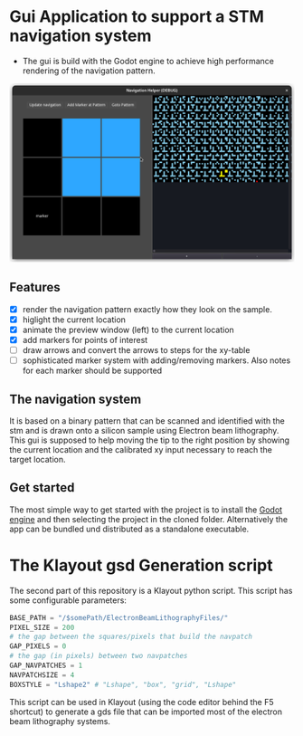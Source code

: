 # Gui Application to support a STM navigation system
 - The gui is build with the Godot engine to achieve high performance rendering of the navigation pattern.

![](./screenshots/3x3Ui_version0_0.png)

## Features
 - [x] render the navigation pattern exactly how they look on the sample.
 - [x] higlight the current location
 - [x] animate the preview window (left) to the current location
 - [x] add markers for points of interest
 - [ ] draw arrows and convert the arrows to steps for the xy-table
 - [ ] sophisticated marker system with adding/removing markers. Also notes for each marker should be supported

## The navigation system
It is based on a binary pattern that can be scanned and identified with the stm and is drawn onto a silicon sample using Electron beam lithography. \
This gui is supposed to help moving the tip to the right position by showing the current location and the calibrated xy input necessary to reach the target location.

## Get started
The most simple way to get started with the project is to install the [Godot engine](https://godotengine.org/download) and then selecting the project in the cloned folder.
Alternatively the app can be bundled und distributed as a standalone executable.
# The Klayout gsd Generation script
The second part of this repository is a Klayout python script. This script has some configurable parameters:
```py
BASE_PATH = "/$somePath/ElectronBeamLithographyFiles/"
PIXEL_SIZE = 200
# the gap between the squares/pixels that build the navpatch
GAP_PIXELS = 0
# the gap (in pixels) between two navpatches
GAP_NAVPATCHES = 1
NAVPATCHSIZE = 4
BOXSTYLE = "Lshape2" # "Lshape", "box", "grid", "Lshape"
```

This script can be used in Klayout (using the code editor behind the F5 shortcut) to generate a gds file that can be imported most of the electron beam lithography systems.